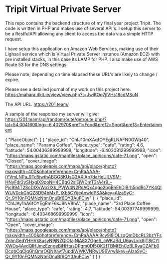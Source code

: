 # Tripit Virtual Private Server
This repo contains the backend structure of my final year project Tripit. The code is written in PHP and makes use of several API's. I setup this server to be a RestfulAPI allowing any client to access the data via a simple HTTP request. 

I have setup this application on Amazon Web Services, making use of their Lighsail service which is Virtual Private Server instance (Amazon EC2) with pre installed stacks, in this case its LAMP for PHP. I also make use of AWS Route 53 for the DNS settings.

Please note, depending on time elapsed these URL's are likely to change / expire.

Please see a detailed journal of my work on this project here.
https://mahara.dkit.ie/view/view.php?t=JwiKOq7jlVHs18cdMSuN

The API URL.
https://201.team/

A sample of the response my server will give;
https://201.team/api/randomroute/getroute.php/?lat=54.004160&lng=-6.402970&pref1=Food&pref2=Sport&pref3=Entertainment



{
    "PlaceObject": [
        {
            "place_id": "ChIJ10mXAqfOYEgRLNAFN0GWq40",
            "place_name": "Panama Coffee",
            "place_type": "cafe",
            "rating": 4.6,
            "latitude": 54.00436389999999,
            "longitude": -6.403081299999998,
            "icon": "https://maps.gstatic.com/mapfiles/place_api/icons/cafe-71.png",
            "open": "Closed",
            "cover_image": "https://maps.googleapis.com/maps/api/place/photo?maxwidth=400&photoreference=CmRaAAAA-iYVmLNPa_9Td5jwthABGG8KUsG3AXiAp7daHeUlLV9M-HNyFdr2ySHxglX9poNH4CBgG2slEjWDmT3rA4r9_-Pjc994T2SoDIXvWo2lXk_PVjW4N2RoAQx4qgo2bgBnEhDjBrh5pdRc7YK4QIWUV0ckGhQZ8D94bMxP_jXb5CYijeAnwldPSA&key=AIzaSyC-Qr_9Y10nFQMNzNtmOnuBf6QY3AuFCiw"
        },
        {
            "place_id": "ChIJAy1hA6fOYEgRmF6sJ9NV8hA",
            "place_name": "3rd Place Coffee House",
            "place_type": "cafe",
            "rating": 4.7,
            "latitude": 54.00397749999999,
            "longitude": -6.403468699999999,
            "icon": "https://maps.gstatic.com/mapfiles/place_api/icons/cafe-71.png",
            "open": "Open",
            "cover_image": "https://maps.googleapis.com/maps/api/place/photo?maxwidth=400&photoreference=CmRaAAAAj9cy9i8lOLzqQmDbcRL3bzYFsZnhnGedYHHVk8usyN9jNZQlOtajNjA8X7GgeS_cWKJBd_U6ayLxik8jT8jCYIXWOs4AvdQIHJmzEzngeBiHHtasDPgm0DI5OK2fTBMfEhCzBLRvaCZAFb0DcqbCqClqGhQmrOQNXavf7updiWWKVNRwU96Vrw&key=AIzaSyC-Qr_9Y10nFQMNzNtmOnuBf6QY3AuFCiw"
        }
    ]
}
